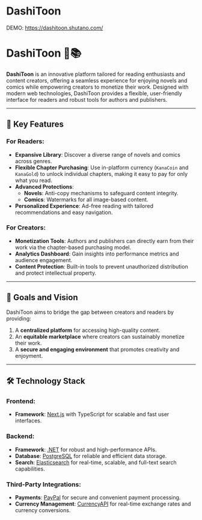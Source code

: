 # DashiToon
DEMO: https://dashitoon.shutano.com/

# DashiToon 🎨📚

**DashiToon** is an innovative platform tailored for reading enthusiasts and content creators, offering a seamless experience for enjoying novels and comics while empowering creators to monetize their work. Designed with modern web technologies, DashiToon provides a flexible, user-friendly interface for readers and robust tools for authors and publishers.

---

## 🚀 Key Features

### For Readers:
- **Expansive Library**: Discover a diverse range of novels and comics across genres.
- **Flexible Chapter Purchasing**: Use in-platform currency (`KanaCoin` and `KanaGold`) to unlock individual chapters, making it easy to pay for only what you read.
- **Advanced Protections**:
  - **Novels**: Anti-copy mechanisms to safeguard content integrity.
  - **Comics**: Watermarks for all image-based content.
- **Personalized Experience**: Ad-free reading with tailored recommendations and easy navigation.

### For Creators:
- **Monetization Tools**: Authors and publishers can directly earn from their work via the chapter-based purchasing model.
- **Analytics Dashboard**: Gain insights into performance metrics and audience engagement.
- **Content Protection**: Built-in tools to prevent unauthorized distribution and protect intellectual property.

---

## 📌 Goals and Vision

DashiToon aims to bridge the gap between creators and readers by providing:
1. A **centralized platform** for accessing high-quality content.
2. An **equitable marketplace** where creators can sustainably monetize their work.
3. A **secure and engaging environment** that promotes creativity and enjoyment.

---

## 🛠️ Technology Stack

### **Frontend**:
- **Framework**: [Next.js](https://nextjs.org/) with TypeScript for scalable and fast user interfaces.

### **Backend**:
- **Framework**: [.NET](https://dotnet.microsoft.com/) for robust and high-performance APIs.
- **Database**: [PostgreSQL](https://www.postgresql.org/) for reliable and efficient data storage.
- **Search**: [Elasticsearch](https://www.elastic.co/elasticsearch/) for real-time, scalable, and full-text search capabilities.

### **Third-Party Integrations**:
- **Payments**: [PayPal](https://www.paypal.com/) for secure and convenient payment processing.
- **Currency Management**: [CurrencyAPI](https://currencyapi.com/) for real-time exchange rates and currency conversions.



